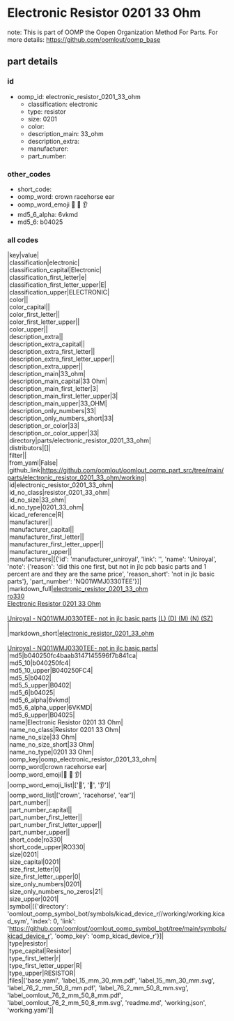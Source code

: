 # Electronic Resistor 0201 33 Ohm  

note: This is part of OOMP the Oopen Organization Method For Parts. For more details: https://github.com/oomlout/oomp_base

##  part details





### id
* oomp_id: electronic_resistor_0201_33_ohm
  * classification: electronic
  * type: resistor
  * size: 0201
  * color: 
  * description_main: 33_ohm
  * description_extra: 
  * manufacturer: 
  * part_number: 

### other_codes
* short_code: 
* oomp_word: crown racehorse ear
* oomp_word_emoji :crown: :racehorse: :ear:
* md5_6_alpha: 6vkmd
* md5_6: b04025

### all codes 
|key|value|  
|classification|electronic|  
|classification_capital|Electronic|  
|classification_first_letter|e|  
|classification_first_letter_upper|E|  
|classification_upper|ELECTRONIC|  
|color||  
|color_capital||  
|color_first_letter||  
|color_first_letter_upper||  
|color_upper||  
|description_extra||  
|description_extra_capital||  
|description_extra_first_letter||  
|description_extra_first_letter_upper||  
|description_extra_upper||  
|description_main|33_ohm|  
|description_main_capital|33 Ohm|  
|description_main_first_letter|3|  
|description_main_first_letter_upper|3|  
|description_main_upper|33_OHM|  
|description_only_numbers|33|  
|description_only_numbers_short|33|  
|description_or_color|33|  
|description_or_color_upper|33|  
|directory|parts/electronic_resistor_0201_33_ohm|  
|distributors|[]|  
|filter||  
|from_yaml|False|  
|github_link|https://github.com/oomlout/oomlout_oomp_part_src/tree/main/parts/electronic_resistor_0201_33_ohm/working|  
|id|electronic_resistor_0201_33_ohm|  
|id_no_class|resistor_0201_33_ohm|  
|id_no_size|33_ohm|  
|id_no_type|0201_33_ohm|  
|kicad_reference|R|  
|manufacturer||  
|manufacturer_capital||  
|manufacturer_first_letter||  
|manufacturer_first_letter_upper||  
|manufacturer_upper||  
|manufacturers|[{'id': 'manufacturer_uniroyal', 'link': '', 'name': 'Uniroyal', 'note': {'reason': 'did this one first, but not in jlc pcb basic parts and 1 percent are and they are the same price', 'reason_short': 'not in jlc basic parts'}, 'part_number': 'NQ01WMJ0330TEE'}]|  
|markdown_full|[electronic_resistor_0201_33_ohm](https://github.com/oomlout/oomlout_oomp_part_src/tree/main/parts/electronic_resistor_0201_33_ohm/working)<br>[ro330](https://github.com/oomlout/oomlout_oomp_part_src/tree/main/parts/electronic_resistor_0201_33_ohm/working)<br>[Electronic Resistor 0201 33 Ohm](https://github.com/oomlout/oomlout_oomp_part_src/tree/main/parts/electronic_resistor_0201_33_ohm/working)<br><br>[Uniroyal - NQ01WMJ0330TEE- not in jlc basic parts]() [(L)  ](https://www.lcsc.com/search?q=NQ01WMJ0330TEE)[(D)  ](https://www.digikey.com/en/products?keywords=NQ01WMJ0330TEE)[(M)  ](https://www.mouser.com/Search/Refine?Keyword=NQ01WMJ0330TEE)[(N)  ](https://www.newark.com/search?st=NQ01WMJ0330TEE)[(SZ)  ](https://so.szlcsc.com/global.html?k=NQ01WMJ0330TEE)<br>|  
|markdown_short|[electronic_resistor_0201_33_ohm](https://github.com/oomlout/oomlout_oomp_part_src/tree/main/parts/electronic_resistor_0201_33_ohm/working)<br><br>[Uniroyal - NQ01WMJ0330TEE- not in jlc basic parts]()|  
|md5|b040250fc4baab3147145596f7b841ca|  
|md5_10|b040250fc4|  
|md5_10_upper|B040250FC4|  
|md5_5|b0402|  
|md5_5_upper|B0402|  
|md5_6|b04025|  
|md5_6_alpha|6vkmd|  
|md5_6_alpha_upper|6VKMD|  
|md5_6_upper|B04025|  
|name|Electronic Resistor 0201 33 Ohm|  
|name_no_class|Resistor 0201 33 Ohm|  
|name_no_size|33 Ohm|  
|name_no_size_short|33 Ohm|  
|name_no_type|0201 33 Ohm|  
|oomp_key|oomp_electronic_resistor_0201_33_ohm|  
|oomp_word|crown racehorse ear|  
|oomp_word_emoji|:crown: :racehorse: :ear:|  
|oomp_word_emoji_list|[':crown:', ':racehorse:', ':ear:']|  
|oomp_word_list|['crown', 'racehorse', 'ear']|  
|part_number||  
|part_number_capital||  
|part_number_first_letter||  
|part_number_first_letter_upper||  
|part_number_upper||  
|short_code|ro330|  
|short_code_upper|RO330|  
|size|0201|  
|size_capital|0201|  
|size_first_letter|0|  
|size_first_letter_upper|0|  
|size_only_numbers|0201|  
|size_only_numbers_no_zeros|21|  
|size_upper|0201|  
|symbol|[{'directory': 'oomlout_oomp_symbol_bot/symbols/kicad_device_r//working/working.kicad_sym', 'index': 0, 'link': 'https://github.com/oomlout/oomlout_oomp_symbol_bot/tree/main/symbols/kicad_device_r', 'oomp_key': 'oomp_kicad_device_r'}]|  
|type|resistor|  
|type_capital|Resistor|  
|type_first_letter|r|  
|type_first_letter_upper|R|  
|type_upper|RESISTOR|  
|files|['base.yaml', 'label_15_mm_30_mm.pdf', 'label_15_mm_30_mm.svg', 'label_76_2_mm_50_8_mm.pdf', 'label_76_2_mm_50_8_mm.svg', 'label_oomlout_76_2_mm_50_8_mm.pdf', 'label_oomlout_76_2_mm_50_8_mm.svg', 'readme.md', 'working.json', 'working.yaml']|  
